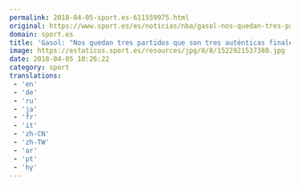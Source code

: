 ```yaml
---
permalink: 2018-04-05-sport.es-611559975.html
original: https://www.sport.es/es/noticias/nba/gasol-nos-quedan-tres-partidos-que-son-tres-autenticas-finales-6736122?utm_source=rss-noticias&utm_medium=feed&utm_campaign=nba
domain: sport.es
title: 'Gasol: "Nos quedan tres partidos que son tres auténticas finales"'
image: https://estaticos.sport.es/resources/jpg/0/8/1522921537380.jpg
date: 2018-04-05 10:26:22
category: sport
translations: 
 - 'en'
 - 'de'
 - 'ru'
 - 'ja'
 - 'fr'
 - 'it'
 - 'zh-CN'
 - 'zh-TW'
 - 'ar'
 - 'pt'
 - 'hy'
---
```


